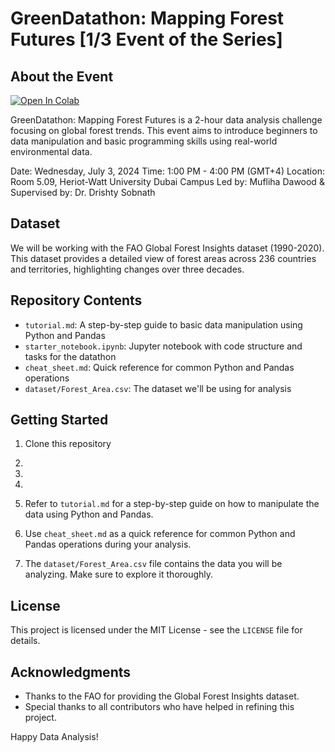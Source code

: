 # GreenDatathon: Mapping Forest Futures [1/3 Event of the Series]

## About the Event

<a href="https://colab.research.google.com/github/ms2176/Green-Datathon-Mapping-Forest-Futures/blob/main/GreenDatathon_Main.ipynb" target="_parent"><img src="https://colab.research.google.com/assets/colab-badge.svg" alt="Open In Colab"/></a>

GreenDatathon: Mapping Forest Futures is a 2-hour data analysis challenge focusing on global forest trends. This event aims to introduce beginners to data manipulation and basic programming skills using real-world environmental data.

Date: Wednesday, July 3, 2024
Time: 1:00 PM - 4:00 PM (GMT+4)
Location: Room 5.09, Heriot-Watt University Dubai Campus
Led by: Mufliha Dawood & Supervised by: Dr. Drishty Sobnath

## Dataset

We will be working with the FAO Global Forest Insights dataset (1990-2020). This dataset provides a detailed view of forest areas across 236 countries and territories, highlighting changes over three decades.

## Repository Contents

- `tutorial.md`: A step-by-step guide to basic data manipulation using Python and Pandas
- `starter_notebook.ipynb`: Jupyter notebook with code structure and tasks for the datathon
- `cheat_sheet.md`: Quick reference for common Python and Pandas operations
- `dataset/Forest_Area.csv`: The dataset we'll be using for analysis

## Getting Started

1. Clone this repository

2. 

3. 

4. 

5. Refer to `tutorial.md` for a step-by-step guide on how to manipulate the data using Python and Pandas.
6. Use `cheat_sheet.md` as a quick reference for common Python and Pandas operations during your analysis.
7. The `dataset/Forest_Area.csv` file contains the data you will be analyzing. Make sure to explore it thoroughly.

## License

This project is licensed under the MIT License - see the `LICENSE` file for details.

## Acknowledgments

- Thanks to the FAO for providing the Global Forest Insights dataset.
- Special thanks to all contributors who have helped in refining this project.

Happy Data Analysis!